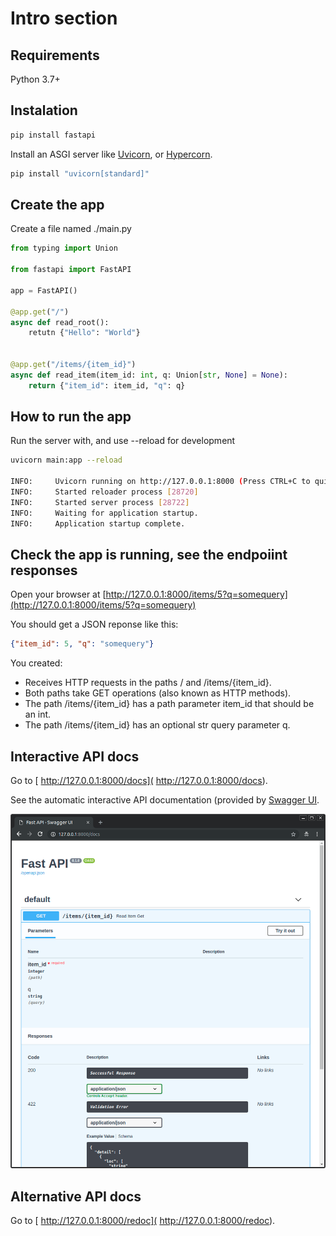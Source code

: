 # Intro section

## Requirements

Python 3.7+

## Instalation

```bash
pip install fastapi
```

Install an ASGI server like [Uvicorn](https://www.uvicorn.org/), or [Hypercorn](https://github.com/pgjones/hypercorn).

```bash
pip install "uvicorn[standard]"
```

## Create the app

Create a file named ./main.py

```Python
from typing import Union

from fastapi import FastAPI

app = FastAPI()

@app.get("/")
async def read_root():
    retutn {"Hello": "World"}


@app.get("/items/{item_id}")
async def read_item(item_id: int, q: Union[str, None] = None):
    return {"item_id": item_id, "q": q}
```

## How to run the app

Run the server with, and use --reload for development
```bash
uvicorn main:app --reload

INFO:     Uvicorn running on http://127.0.0.1:8000 (Press CTRL+C to quit)
INFO:     Started reloader process [28720]
INFO:     Started server process [28722]
INFO:     Waiting for application startup.
INFO:     Application startup complete.
```

## Check the app is running, see the endpoiint responses

Open your browser at [http://127.0.0.1:8000/items/5?q=somequery](http://127.0.0.1:8000/items/5?q=somequery)

You should get a JSON reponse like this:

```JSON
{"item_id": 5, "q": "somequery"}
```

You created:
- Receives HTTP requests in the paths / and /items/{item_id}.
- Both paths take GET operations (also known as HTTP methods).
- The path /items/{item_id} has a path parameter item_id that should be an int.
- The path /items/{item_id} has an optional str query parameter q.

## Interactive API docs

Go to [ http://127.0.0.1:8000/docs]( http://127.0.0.1:8000/docs).

See the automatic interactive API documentation (provided by [Swagger UI](https://github.com/swagger-api/swagger-ui).

![Swagger Ui page screenshot](./index-01-swagger-ui-simple.png)

## Alternative API docs

Go to [ http://127.0.0.1:8000/redoc]( http://127.0.0.1:8000/redoc).